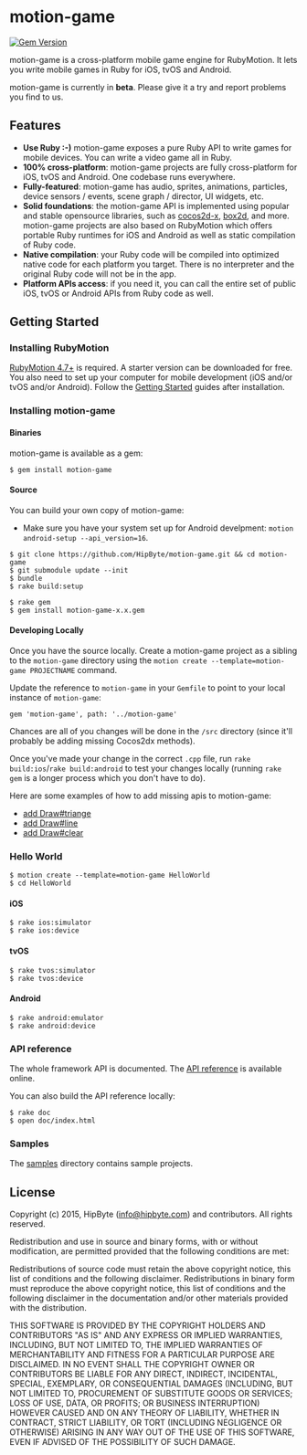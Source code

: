 # motion-game

[![Gem Version](https://badge.fury.io/rb/motion-game.svg)](https://badge.fury.io/rb/motion-game)

motion-game is a cross-platform mobile game engine for RubyMotion. It lets you write mobile games in Ruby for iOS, tvOS and Android.

motion-game is currently in **beta**. Please give it a try and report problems you find to us.

## Features

 * **Use Ruby :-)** motion-game exposes a pure Ruby API to write games for mobile devices. You can write a video game all in Ruby.
 * **100% cross-platform**: motion-game projects are fully cross-platform for iOS, tvOS and Android. One codebase runs everywhere.
 * **Fully-featured**: motion-game has audio, sprites, animations, particles, device sensors / events, scene graph / director, UI widgets, etc.
 * **Solid foundations**: the motion-game API is implemented using popular and stable opensource libraries, such as [cocos2d-x](http://www.cocos2d-x.org/), [box2d](http://box2d.org/), and more. motion-game projects are also based on RubyMotion which offers portable Ruby runtimes for iOS and Android as well as static compilation of Ruby code.
 * **Native compilation**: your Ruby code will be compiled into optimized native code for each platform you target. There is no interpreter and the original Ruby code will not be in the app.
 * **Platform APIs access**: if you need it, you can call the entire set of public iOS, tvOS or Android APIs from Ruby code as well.

## Getting Started

### Installing RubyMotion

[RubyMotion 4.7+](http://rubymotion.com) is required. A starter version can be downloaded for free. You also need to set up your computer for mobile development (iOS and/or tvOS and/or Android). Follow the [Getting Started](http://rubymotion.com/developers) guides after installation.

### Installing motion-game

#### Binaries

motion-game is available as a gem:

```
$ gem install motion-game
```

#### Source

You can build your own copy of motion-game:

- Make sure you have your system set up for Android develpment: `motion android-setup --api_version=16`.

```
$ git clone https://github.com/HipByte/motion-game.git && cd motion-game
$ git submodule update --init
$ bundle
$ rake build:setup

$ rake gem
$ gem install motion-game-x.x.gem
```

#### Developing Locally

Once you have the source locally. Create a motion-game project as a sibling to the `motion-game` directory using the `motion create --template=motion-game PROJECTNAME` command.

Update the reference to `motion-game` in your `Gemfile` to point to your local instance of `motion-game`:

    gem 'motion-game', path: '../motion-game'

Chances are all of you changes will be done in the `/src` directory (since it'll probably be adding missing Cocos2dx methods).

Once you've made your change in the correct `.cpp` file, run `rake build:ios`/`rake build:android` to test your changes locally (running `rake gem` is a longer process which you don't have to do).

Here are some examples of how to add missing apis to motion-game:

- [add Draw#triange](https://github.com/HipByte/motion-game/commit/3c32771be11c5715a4922ba45914207b2c6f4d38)
- [add Draw#line](https://github.com/HipByte/motion-game/commit/972fd115d3ef2816c19618b14823363356ca85b1)
- [add Draw#clear](https://github.com/HipByte/motion-game/commit/98cc463724153bae1481a9364ef3f166e15f8c0f)

### Hello World

```
$ motion create --template=motion-game HelloWorld
$ cd HelloWorld
```

#### iOS

```
$ rake ios:simulator
$ rake ios:device
```

#### tvOS

```
$ rake tvos:simulator
$ rake tvos:device
```

#### Android

```
$ rake android:emulator
$ rake android:device
```

### API reference

The whole framework API is documented. The [API reference](http://www.rubymotion.com/developers/motion-game/_index.html) is available online.

You can also build the API reference locally:

```
$ rake doc
$ open doc/index.html
```

### Samples

The [samples](https://github.com/HipByte/motion-game/tree/master/samples) directory contains sample projects.

## License

Copyright (c) 2015, HipByte (info@hipbyte.com) and contributors. All rights reserved.

Redistribution and use in source and binary forms, with or without modification, are permitted provided that the following conditions are met:

Redistributions of source code must retain the above copyright notice, this list of conditions and the following disclaimer.
Redistributions in binary form must reproduce the above copyright notice, this list of conditions and the following disclaimer in the documentation and/or other materials provided with the distribution.

THIS SOFTWARE IS PROVIDED BY THE COPYRIGHT HOLDERS AND CONTRIBUTORS "AS IS" AND ANY EXPRESS OR IMPLIED WARRANTIES, INCLUDING, BUT NOT LIMITED TO, THE IMPLIED WARRANTIES OF MERCHANTABILITY AND FITNESS FOR A PARTICULAR PURPOSE ARE DISCLAIMED. IN NO EVENT SHALL THE COPYRIGHT OWNER OR CONTRIBUTORS BE LIABLE FOR ANY DIRECT, INDIRECT, INCIDENTAL, SPECIAL, EXEMPLARY, OR CONSEQUENTIAL DAMAGES (INCLUDING, BUT NOT LIMITED TO, PROCUREMENT OF SUBSTITUTE GOODS OR SERVICES; LOSS OF USE, DATA, OR PROFITS; OR BUSINESS INTERRUPTION) HOWEVER CAUSED AND ON ANY THEORY OF LIABILITY, WHETHER IN CONTRACT, STRICT LIABILITY, OR TORT (INCLUDING NEGLIGENCE OR OTHERWISE) ARISING IN ANY WAY OUT OF THE USE OF THIS SOFTWARE, EVEN IF ADVISED OF THE POSSIBILITY OF SUCH DAMAGE.
